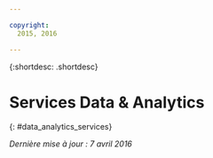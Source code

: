 ```yaml
---

copyright:
  2015, 2016

---
```


{:shortdesc: .shortdesc} 

# Services Data & Analytics
{: #data_analytics_services}

*Dernière mise à jour : 7 avril 2016*
